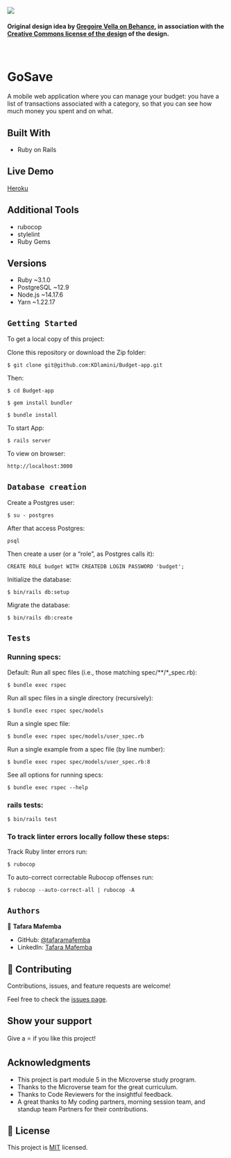 ![](https://img.shields.io/badge/Microverse-blueviolet)

#### Original design idea by **[Gregoire Vella on Behance](https://www.behance.net/gregoirevella)**, in association with the [Creative Commons license of the design](https://creativecommons.org/licenses/by-nc/4.0/) of the design.
<br />

# GoSave

A mobile web application where you can manage your budget: you have a list of transactions associated with a category, so that you can see how much money you spent and on what.

## Built With

- Ruby on Rails

## Live Demo
[Heroku](https://boiling-eyrie-21926.herokuapp.com/)

## Additional Tools

- rubocop
- stylelint
- Ruby Gems

## Versions
- Ruby  ~3.1.0
- PostgreSQL  ~12.9
- Node.js  ~14.17.6
- Yarn  ~1.22.17

## `Getting Started`

To get a local copy of this project:

Clone this repository or download the Zip folder:
```
$ git clone git@github.com:KDlamini/Budget-app.git
```
Then:
```
$ cd Budget-app

$ gem install bundler

$ bundle install
```

To start App:
```
$ rails server
```

To view on browser:
```
http://localhost:3000
```

## `Database creation`

Create a Postgres user:
```
$ su - postgres
```

After that access Postgres:
```
psql
```

Then create a user (or a “role”, as Postgres calls it):
```
CREATE ROLE budget WITH CREATEDB LOGIN PASSWORD 'budget';
```

Initialize the database:
```
$ bin/rails db:setup
```

Migrate the database:
```
$ bin/rails db:create
```

## `Tests`

### Running specs:
Default: Run all spec files (i.e., those matching spec/**/*_spec.rb):
```
$ bundle exec rspec
```
Run all spec files in a single directory (recursively):
```
$ bundle exec rspec spec/models
```
Run a single spec file:
```
$ bundle exec rspec spec/models/user_spec.rb
```

Run a single example from a spec file (by line number):
```
$ bundle exec rspec spec/models/user_spec.rb:8
```

See all options for running specs:
```
$ bundle exec rspec --help
```

### rails tests:

```
$ bin/rails test
```

### To track linter errors locally follow these steps:

Track Ruby linter errors run:
```
$ rubocop
```
To auto-correct correctable Rubocop offenses run:
```
$ rubocop --auto-correct-all | rubocop -A
```

## `Authors`

👤 **Tafara Mafemba**

- GitHub: [@tafaramafemba](https://github.com/tafaramafemba)
- LinkedIn: [Tafara Mafemba](https://www.linkedin.com/in/tafara-mafemba)

## 🤝 Contributing

Contributions, issues, and feature requests are welcome!

Feel free to check the [issues page](https://github.com/tafaramafemba/spendit/issues).

## Show your support

Give a ⭐️ if you like this project!

## Acknowledgments

- This project is part module 5 in the Microverse study program.
- Thanks to the Microverse team for the great curriculum.
- Thanks to Code Reviewers for the insightful feedback.
- A great thanks to My coding partners, morning session team, and standup team Partners for their contributions.

## 📝 License

This project is [MIT](./MIT.md) licensed.